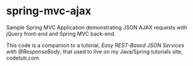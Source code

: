 spring-mvc-ajax
========================

Sample Spring MVC Application demonstrating JSON AJAX requests with jQuery front-end and Spring MVC back-end.

This code is a companion to a tutorial, _Easy REST-Based JSON Services with @ResponseBody_, that used to live on my Java/Spring tutorials site, codetutr.com.
